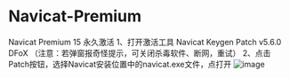 # Navicat-Premium
Navicat Premium 15 永久激活
1、打开激活工具 Navicat Keygen Patch v5.6.0 DFoX
（注意：若弹窗报奇怪提示，可关闭杀毒软件、断网，重试）
2、点击Patch按钮，选择Navicat安装位置中的navicat.exe文件，点打开
![image](https://user-images.githubusercontent.com/55135619/176657572-ef144aea-993a-497a-8d41-65d9bd064299.png)
